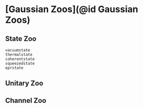 # [Gaussian Zoos](@id Gaussian Zoos)

## State Zoo

```@docs; canonical = false
vacuumstate
thermalstate
coherentstate
squeezedstate
eprstate
```

## Unitary Zoo

## Channel Zoo